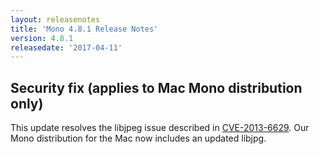 ```yaml
---
layout: releasenotes
title: 'Mono 4.8.1 Release Notes'
version: 4.8.1
releasedate: '2017-04-11'
---
```



Security fix (applies to Mac Mono distribution only)
-------------------------------

This update resolves the libjpeg issue described in [CVE-2013-6629](https://cve.mitre.org/cgi-bin/cvename.cgi?name=CVE-2013-6629). Our Mono distribution for the Mac now includes an updated libjpg.
